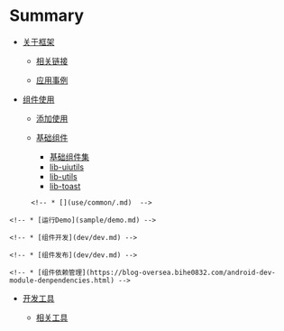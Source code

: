 # Summary

* [关于框架](README.md)

    * [相关链接](summary/links.md)

    * [应用事例](summary/samples.md)

* [组件使用](use/summary.md)

    * [添加使用](use/start.md)

    * [基础组件]()

        * [基础组件集](use/libs/lib-wrapper.md)
        * [lib-uiutils](use/libs/lib-uiutils.md)
        * [lib-utils](use/libs/lib-utils.md)
        * [lib-toast](use/libs/lib-toast.md)
        <!-- * [lib-log](use/libs/lib-log.md)-->
        <!--* [lib-android-os](use/libs/lib-android-os.md)-->
        <!--* [lib-android](use/libs/lib-android.md)-->
        <!--* [lib-thread](use/libs/lib-thread.md)-->
        <!--* [lib-utils-common](use/libs/lib-utils-common.md)-->
       <!-- * [](use/libs/.md) -->

    <!-- * [公共组件](use/common/common.md) -->
        <!-- * [](use/common/.md)  -->

<!-- * [框架使用](sample/start.md) -->

    <!-- * [运行Demo](sample/demo.md) -->

<!-- * [框架开发]() -->

    <!-- * [组件开发](dev/dev.md) -->

    <!-- * [组件发布](dev/dev.md) -->

    <!-- * [组件依赖管理](https://blog-oversea.bihe0832.com/android-dev-module-denpendencies.html) -->

* [开发工具]()

    * [相关工具](tools.md)